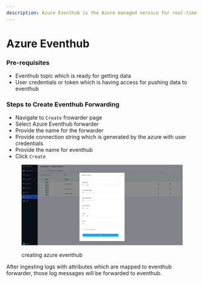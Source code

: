 ```yaml
---
description: Azure Eventhub is the Azure managed service for real-time stream processing
---
```


# Azure Eventhub

### Pre-requisites <a href="#pre-requisites" id="pre-requisites"></a>

* Eventhub topic which is ready for getting data
* User credentials or token which is having access for pushing data to eventhub

### Steps to Create Eventhub Forwarding <a href="#steps-to-create-eventhub-forwarding" id="steps-to-create-eventhub-forwarding"></a>

* Navigate to `Create` frowarder page
* Select Azure Eventhub forwarder
* Provide the name for the forwarder
* Provide connection string which is generated by the azure with user credentials
* Provide the name for eventhub
* Click `Create`

<figure><img src="../../.gitbook/assets/image (524).png" alt=""><figcaption><p>creating azure eventhub</p></figcaption></figure>

After ingesting logs with attributes which are mapped to eventhub forwarder, those log messages will be forwarded to eventhub.

[\
](https://logflow-docs.logiq.ai/real-time-stream-forwarding/aws-kinesis)
